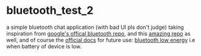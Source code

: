 # bluetooth_test_2

a simple bluetooth chat application (with bad UI pls don't judge) taking inspiration from [google's offical bluetooth repo](https://github.com/android/connectivity-samples/tree/main/BluetoothChat), 
and this [amazing repo](https://github.com/mitchtabian/Sending-and-Receiving-Data-with-Bluetooth) as well, and of course the [official docs](https://developer.android.com/guide/topics/connectivity/bluetooth)
for future use: [bluetooth low energy](https://developer.android.com/guide/topics/connectivity/bluetooth/ble-overview) i.e when battery of device is low.
